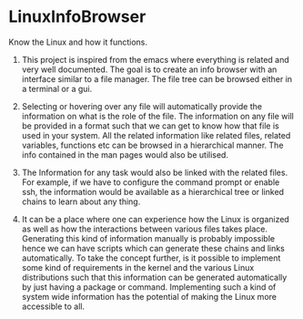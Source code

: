 # LinuxInfoBrowser
Know the Linux  and how it functions.

1. This project is inspired from the emacs where everything is related and very well documented.
The goal is to create an info browser with an interface similar to a file manager.
The file tree can be browsed either in a terminal or a gui.

2. Selecting or hovering over any file will automatically provide the information on what is the role of the file.
The information on any file will be provided in a format such that we can get to know how that file is used in your system.
All the related information like related files, related variables, functions etc can be browsed in a hierarchical manner.
The info contained in the man pages would also be utilised.

3. The Information for any task would also be linked with the related files.
For example, if we have to configure the command prompt or enable ssh,
the information would be available as a hierarchical tree or linked chains to learn about any thing.

4. It can be a place where one can experience how the Linux is organized as well as how the interactions between various files takes place.
Generating this kind of information manually is probably impossible hence we can have scripts which can generate these chains and links automatically. 
To take the concept further, is it possible to implement some kind of requirements in the kernel and the various Linux distributions such that this information can be generated automatically by just having a package or command.
Implementing such a kind of system wide information has the potential of making the Linux more accessible to all.

